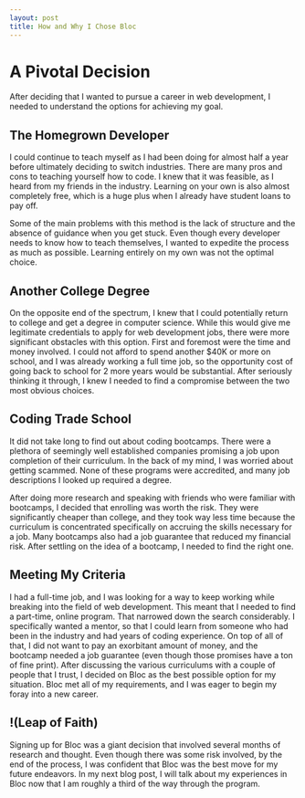 ```yaml
---
layout: post
title: How and Why I Chose Bloc
---
```

# A Pivotal Decision

After deciding that I wanted to pursue a career in web development, I needed to understand the options for achieving my goal.

## The Homegrown Developer

I could continue to teach myself as I had been doing for almost half a year before ultimately deciding to switch industries. There are many pros and cons to teaching yourself how to code. I knew that it was feasible, as I heard from my friends in the industry. Learning on your own is also almost completely free, which is a huge plus when I already have student loans to pay off.

Some of the main problems with this method is the lack of structure and the absence of guidance when you get stuck. Even though every developer needs to know how to teach themselves, I wanted to expedite the process as much as possible. Learning entirely on my own was not the optimal choice.


## Another College Degree

On the opposite end of the spectrum, I knew that I could potentially return to college and get a degree in computer science. While this would give me legitimate credentials to apply for web development jobs, there were more significant obstacles with this option. First and foremost were the time and money involved. I could not afford to spend another $40K or more on school, and I was already working a full time job, so the opportunity cost of going back to school for 2 more years would be substantial. After seriously thinking it through, I knew I needed to find a compromise between the two most obvious choices.


## Coding Trade School

It did not take long to find out about coding bootcamps. There were a plethora of seemingly well established companies promising a job upon completion of their curriculum. In the back of my mind, I was worried about getting scammed. None of these programs were accredited, and many job descriptions I looked up required a degree.

After doing more research and speaking with friends who were familiar with bootcamps, I decided that enrolling was worth the risk. They were significantly cheaper than college, and they took way less time because the curriculum is concentrated specifically on accruing the skills necessary for a job. Many bootcamps also had a job guarantee that reduced my financial risk. After settling on the idea of a bootcamp, I needed to find the right one.

## Meeting My Criteria

I had a full-time job, and I was looking for a way to keep working while breaking into the field of web development. This meant that I needed to find a part-time, online program. That narrowed down the search considerably. I specifically wanted a mentor, so that I could learn from someone who had been in the industry and had years of coding experience. On top of all of that, I did not want to pay an exorbitant amount of money, and the bootcamp needed a job guarantee (even though those promises have a ton of fine print). After discussing the various curriculums with a couple of people that I trust, I decided on Bloc as the best possible option for my situation. Bloc met all of my requirements, and I was eager to begin my foray into a new career.

## !(Leap of Faith)

Signing up for Bloc was a giant decision that involved several months of research and thought. Even though there was some risk involved, by the end of the process, I was confident that Bloc was the best move for my future endeavors. In my next blog post, I will talk about my experiences in Bloc now that I am roughly a third of the way through the program.